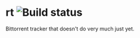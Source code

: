 rt ![Build status](https://travis-ci.org/csssuf/rt.svg?branch=master)
==

Bittorrent tracker that doesn't do very much just yet.

